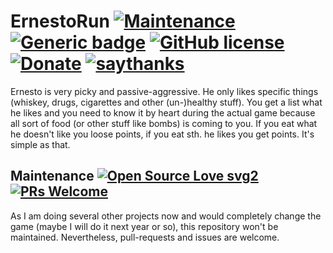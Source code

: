 # ErnestoRun [![Maintenance](https://img.shields.io/badge/Maintained%3F-no-red.svg)](https://GitHub.com/wsdt/ErnestoRun/graphs/commit-activity) [![Generic badge](https://img.shields.io/badge/In-JAVA-RED.svg)](https://www.java.com/) [![GitHub license](https://img.shields.io/github/license/wsdt/ErnestoRun.svg)](https://github.com/wsdt/ErnestoRun/blob/master/LICENSE) [![Donate](https://img.shields.io/badge/Donate-Pay%20me%20a%20coffee-3cf)](https://github.com/wsdt/Global/wiki/Donation) [![saythanks](https://img.shields.io/badge/say-thanks-ff69b4.svg)](https://saythanks.io/to/kevin.riedl.privat%40gmail.com)

Ernesto is very picky and passive-aggressive. He only likes specific things (whiskey, drugs, cigarettes and other (un-)healthy stuff). You get a list what he likes and you need to know it by heart during the actual game because all sort of food (or other stuff like bombs) is coming to you. If you eat what he doesn't like you loose points, if you eat sth. he likes you get points. It's simple as that. 

## Maintenance [![Open Source Love svg2](https://badges.frapsoft.com/os/v2/open-source.svg?v=103)](https://github.com/ellerbrock/open-source-badges/) [![PRs Welcome](https://img.shields.io/badge/PRs-welcome-brightgreen.svg?style=flat-square)](http://makeapullrequest.com)
As I am doing several other projects now and would completely change the game (maybe I will do it next year or so), this repository won't be maintained. Nevertheless, pull-requests and issues are welcome. 
